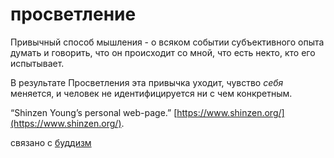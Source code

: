 # просветление
Привычный способ мышления - о всяком событии субъективного опыта думать и говорить, что он происходит со мной, что есть некто, кто его испытывает.

В результате Просветления эта привычка уходит, чувство _себя_ меняется, и человек не идентифицируется ни с чем конкретным.

“Shinzen Young’s personal web-page.” [https://www.shinzen.org/](https://www.shinzen.org/).

связано с [буддизм](%D0%B1%D1%83%D0%B4%D0%B4%D0%B8%D0%B7%D0%BC)